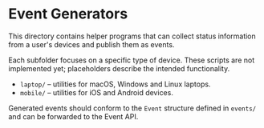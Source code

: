 # Event Generators

This directory contains helper programs that can collect status information from a user's devices and publish them as events.

Each subfolder focuses on a specific type of device. These scripts are not implemented yet; placeholders describe the intended functionality.

- `laptop/` – utilities for macOS, Windows and Linux laptops.
- `mobile/` – utilities for iOS and Android devices.

Generated events should conform to the `Event` structure defined in `events/` and can be forwarded to the Event API.
